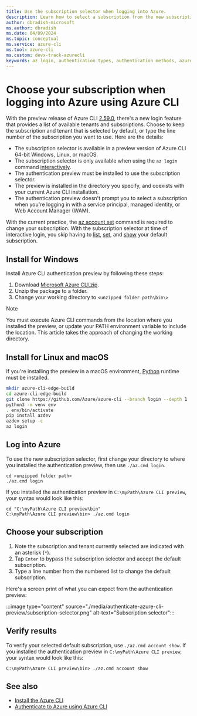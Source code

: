 ```yaml
---
title: Use the subscription selector when logging into Azure.
description: Learn how to select a subscription from the new subscription selector available with the `az login` command.
author: dbradish-microsoft
ms.author: dbradish
ms.date: 04/09/2024
ms.topic: conceptual
ms.service: azure-cli
ms.tool: azure-cli
ms.custom: devx-track-azurecli
keywords: az login, authentication types, authentication methods, azure, cli login, az login powershell, cli login, sign in, azure cli  
---
```


# Choose your subscription when logging into Azure using Azure CLI

With the preview release of Azure CLI [2.59.0](./release-notes-azure-cli.md#april-02-2024), there's a new login feature that provides a list of available tenants and subscriptions. Choose to keep the subscription and tenant that is selected by default, or type the line number of the subscription you want to use. Here are the details:

* The subscription selector is available in a preview version of Azure CLI 64-bit Windows, Linux, or macOS.
* The subscription selector is only available when using the `az login` command [interactively](./authenticate-azure-cli-interactively.md).
* The authentication preview must be installed to use the subscription selector.
* The preview is installed in the directory you specify, and coexists with your current Azure CLI installation.
* The authentication preview doesn't prompt you to select a subscription when you're logging in with a service principal, managed identity, or Web Account Manager (WAM).

With the current practice, the [az account set](/cli/azure/account#az-account-set) command is required to change your subscription. With the subscription selector at time of interactive login, you skip having to [list](/cli/azure/account#az-account-list), [set](/cli/azure/account#az-account-set), and [show](/cli/azure/account#az-account-show) your default subscription.

## Install for Windows

Install Azure CLI authentication preview by following these steps:

1. Download [Microsoft Azure CLI.zip](https://aka.ms/AApydwn).
1. Unzip the package to a folder.
1. Change your working directory to `<unzipped folder path\bin\>`

> [!NOTE]
> You must execute Azure CLI commands from the location where you installed the preview, or update your PATH environment variable to include the location. This article takes the approach of changing the working directory.

## Install for Linux and macOS

If you're installing the preview in a macOS environment, [Python](https://www.python.org/downloads/) runtime must be installed.

```bash
mkdir azure-cli-edge-build 
cd azure-cli-edge-build 
git clone https://github.com/Azure/azure-cli --branch login --depth 1 
python3 -m venv env 
. env/bin/activate 
pip install azdev 
azdev setup -c 
az login 
```

## Log into Azure

To use the new subscription selector, first change your directory to where you installed the authentication preview, then use `./az.cmd login`.

```azurecli
cd <unzipped folder path>
./az.cmd login
```

If you installed the authentication preview in `C:\myPath\Azure CLI preview`, your syntax would look like this:

```azurecli
cd "C:\myPath\Azure CLI preview\bin"
C:\myPath\Azure CLI preview\bin> ./az.cmd login
```

## Choose your subscription

1. Note the subscription and tenant currently selected are indicated with an asterisk (`*`).
1. Tap `Enter` to bypass the subscription selector and accept the default subscription.
1. Type a line number from the numbered list to change the default subscription.

Here's a screen print of what you can expect from the authentication preview:

:::image type="content" source="./media/authenticate-azure-cli-preview/subscription-selector.png" alt-text="Subscription selector":::

## Verify results

To verify your selected default subscription, use `./az.cmd account show`. If you installed the authentication preview in `C:\myPath\Azure CLI preview`, your syntax would look like this:

```azurecli
C:\myPath\Azure CLI preview\bin> ./az.cmd account show
```

## See also

* [Install the Azure CLI](./install-azure-cli.md)
* [Authenticate to Azure using Azure CLI](./authenticate-azure-cli.md)
